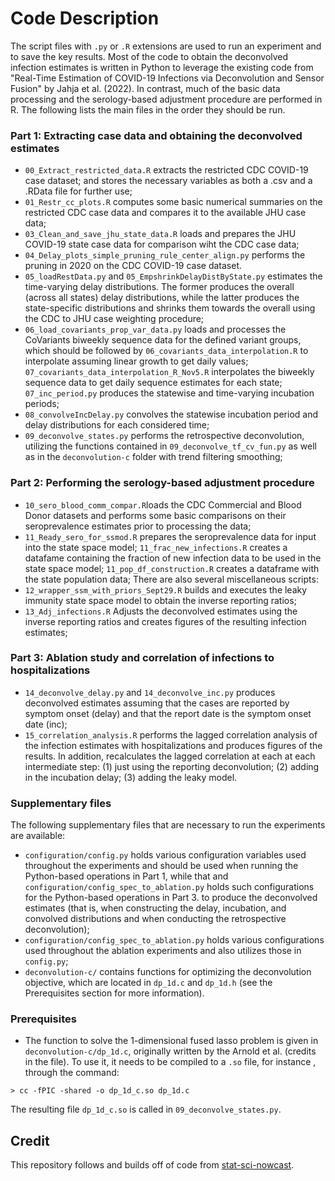 # Code Description

The script files with `.py` or `.R` extensions are 
used to run an experiment and to save the key results. 
Most of the code to obtain the deconvolved infection estimates is written in Python
to leverage the existing code from "Real-Time Estimation of COVID-19 Infections via 
Deconvolution and Sensor Fusion" by Jahja et al. (2022). In contrast, 
much of the basic data processing and the 
serology-based adjustment procedure are performed in R.
The following lists the main files in the order they should be run. 

### Part 1: Extracting case data and obtaining the deconvolved estimates

* `00_Extract_restricted_data.R` extracts the restricted CDC COVID-19 case dataset;
  and stores the necessary variables as both a .csv and a .RData file for further use;
* `01_Restr_cc_plots.R` computes some basic numerical summaries on the 
  restricted CDC case data and compares it to the available JHU case data;
* `03_Clean_and_save_jhu_state_data.R` loads and prepares the JHU COVID-19 state case 
  data for comparison wiht the CDC case data;
* `04_Delay_plots_simple_pruning_rule_center_align.py` performs the pruning in 2020 on 
  the CDC COVID-19 case dataset.
* `05_loadRestData.py` and `05_EmpshrinkDelayDistByState.py` estimates the
  time-varying delay distributions. The former produces the overall (across all states)
  delay distributions, while the latter produces the state-specific distributions
  and shrinks them towards the overall using the CDC to JHU case weighting procedure;
* `06_load_covariants_prop_var_data.py` loads and processes the CoVariants
  biweekly sequence data for the defined variant groups, which should be followed by
  `06_covariants_data_interpolation.R` to interpolate assuming linear growth to get daily values;
`07_covariants_data_interpolation_R_Nov5.R` interpolates the biweekly sequence data
  to get daily sequence estimates for each state;
`07_inc_period.py` produces the statewise and time-varying incubation periods;
* `08_convolveIncDelay.py` convolves the statewise incubation period and delay distributions
  for each considered time;
* `09_deconvolve_states.py` performs the retrospective deconvolution, utilizing 
  the functions contained in `09_deconvolve_tf_cv_fun.py` as well as in the `deconvolution-c` folder
with trend filtering smoothing;

### Part 2: Performing the serology-based adjustment procedure

* `10_sero_blood_comm_compar.R`loads the CDC Commercial and Blood Donor datasets and performs 
  some basic comparisons on their seroprevalence estimates prior to processing the data;
* `11_Ready_sero_for_ssmod.R` prepares the seroprevalence data for input into the state space model;
  `11_frac_new_infections.R` creates a datafame containing the fraction of new infection data to be used
  in the state space model; `11_pop_df_construction.R` creates a dataframe with the state population data;
  There are also several miscellaneous scripts:
* `12_wrapper_ssm_with_priors_Sept29.R` builds and executes the leaky immunity state space model to obtain
  the inverse reporting ratios;
* `13_Adj_infections.R` Adjusts the deconvolved estimates using the inverse reporting ratios and
  creates figures of the resulting infection estimates;

### Part 3: Ablation study and correlation of infections to hospitalizations
* `14_deconvolve_delay.py` and `14_deconvolve_inc.py` produces deconvolved estimates assuming that
  the cases are reported by symptom onset (delay) and that the report date is the symptom onset date (inc);
* `15_correlation_analysis.R` performs the lagged correlation analysis of the infection estimates with
  hospitalizations and produces figures of the results. In addition, recalculates the lagged
  correlation at each at each intermediate step: (1) just using the reporting deconvolution; 
  (2) adding in the incubation delay; (3) adding the leaky model.

### Supplementary files 
The following supplementary files that are necessary to run the experiments are available:
* `configuration/config.py` holds various configuration variables used throughout the
 experiments and should be used when running the Python-based operations in Part 1,
 while that and `configuration/config_spec_to_ablation.py` holds such configurations for the 
 Python-based operations in Part 3.
 to produce the deconvolved estimates (that is, when constructing the delay, incubation,
 and convolved distributions and when conducting the retrospective deconvolution);
 * `configuration/config_spec_to_ablation.py` holds various configurations used throughout the
 ablation experiments and also utilizes those in `config.py`;
* `deconvolution-c/` contains functions for optimizing the deconvolution
  objective, which are located in `dp_1d.c` and `dp_1d.h` (see the Prerequisites section for
   more information). 

### Prerequisites
* The function to solve the 1-dimensional fused lasso problem is given in
 `deconvolution-c/dp_1d.c`, originally written by the Arnold et al. (credits in
  the file). To use it, it needs to be compiled to a `.so` file, for instance
  , through the command:
```
> cc -fPIC -shared -o dp_1d_c.so dp_1d.c
```

The resulting file `dp_1d_c.so` is called in `09_deconvolve_states.py`.


## Credit
This repository follows and builds off of code from
[stat-sci-nowcast](https://github.com/cmu-delphi/stat-sci-nowcast/).
